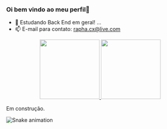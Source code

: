 ### Oi bem vindo ao meu perfil👋
- 🌱 Estudando Back End em geral! ...
- 📫 E-mail para contato: rapha.cx@live.com 
<div align="center">
  <a href="https://github.com/hollowgreen">
  <img height="160em" src="https://github-readme-stats.vercel.app/api?username=hollowgreen&show_icons=true&theme=blue-green&include_all_commits=true&count_private=true"/>
  <img height="160em" src="https://github-readme-stats.vercel.app/api/top-langs/?username=hollowgreen&layout=compact&langs_count=7&theme=blue-green"/>
</div> </a>

Em construção. 

![Snake animation](https://github.com/hollowgreen/hollowgreen/blob/output/github-contribution-grid-snake.svg)
